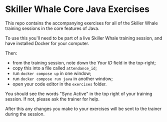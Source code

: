# Skiller Whale Core Java Exercises

This repo contains the accompanying exercises for all of the Skiller Whale
training sessions in the core features of Java.

To use this you'll need to be part of a live Skiller Whale training session, and
have installed Docker for your computer.

Then:

* from the training session, note down the _Your ID_ field  in the top-right;
* copy this into a file called `attendance_id`;
* run `docker compose up` in one window;
* run `docker compose run java` in another window;
* open your code editor in the `exercises` folder.

You should see the words "Sync Active" in the top right of your training session.
If not, please ask the trainer for help.

After this any changes you make to your exercises will be sent to the trainer
during the session.
